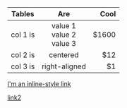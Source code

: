 | Tables   |      Are      |  Cool |
|----------|:-------------:|------:|
| col 1 is |  value 1 <br /> value 2 <br /> value 3  | $1600 |
| col 2 is |    centered   |   $12 |
| col 3 is | right-aligned |    $1 |

[I'm an inline-style link](https://www.evil.com)

<a href="https://www.evil.com">link2</a>
